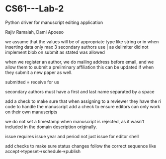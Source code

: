 # CS61---Lab-2
Python driver for manuscript editing application

Rajiv Ramaiah, Dami Apoeso


we assume that the values will be of appropriate type like string or in when inserting data
only max 3 secondary authors
use | as delimiter
did not implement blob on submit as stated was allowed

when we register an author, we do mailing address before email, and we allow them to submit a preliminary affiliation
this can be updated if when they submit a new paper as well.

submitted = receive for us

secondary authors must have a first and last name separated by a space

add a check to make sure that when assigning to a reviewer they have the ri code to handle the manuscript
add a check to ensure editors can only work on their own manuscripts


we do not set a timestamp when manuscript is rejected, as it wasn't included in the domain description originally.

issue requires issue year and period not just issue for editor shell

add checks to make sure status changes follow the correct sequence like accept->typeset->schedule->publish